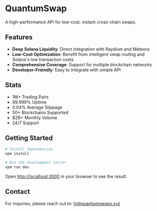 # QuantumSwap

A high-performance API for low-cost, instant cross-chain swaps.

## Features

- **Deep Solana Liquidity**: Direct integration with Raydium and Meteora
- **Low-Cost Optimization**: Benefit from intelligent swap routing and Solana's low transaction costs
- **Comprehensive Coverage**: Support for multiple blockchain networks
- **Developer-Friendly**: Easy to integrate with simple API

## Stats

- 1M+ Trading Pairs
- 99.999% Uptime
- 0.04% Average Slippage
- 50+ Blockchains Supported
- $2B+ Monthly Volume
- 24/7 Support

## Getting Started

```bash
# Install dependencies
npm install

# Run the development server
npm run dev
```

Open [http://localhost:3000](http://localhost:3000) in your browser to see the result.

## Contact

For inquiries, please reach out to: hi@quantumswaps.xyz
